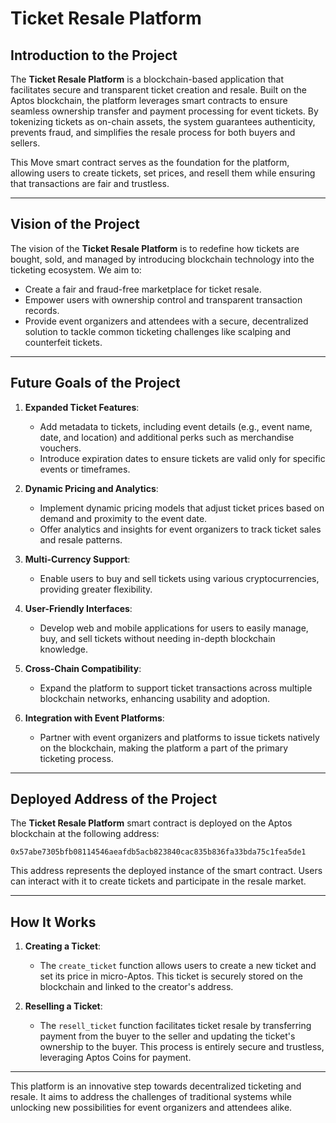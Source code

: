 # Ticket Resale Platform

## **Introduction to the Project**

The **Ticket Resale Platform** is a blockchain-based application that facilitates secure and transparent ticket creation and resale. Built on the Aptos blockchain, the platform leverages smart contracts to ensure seamless ownership transfer and payment processing for event tickets. By tokenizing tickets as on-chain assets, the system guarantees authenticity, prevents fraud, and simplifies the resale process for both buyers and sellers.

This Move smart contract serves as the foundation for the platform, allowing users to create tickets, set prices, and resell them while ensuring that transactions are fair and trustless.

---

## **Vision of the Project**

The vision of the **Ticket Resale Platform** is to redefine how tickets are bought, sold, and managed by introducing blockchain technology into the ticketing ecosystem. We aim to:
- Create a fair and fraud-free marketplace for ticket resale.
- Empower users with ownership control and transparent transaction records.
- Provide event organizers and attendees with a secure, decentralized solution to tackle common ticketing challenges like scalping and counterfeit tickets.

---

## **Future Goals of the Project**

1. **Expanded Ticket Features**:
   - Add metadata to tickets, including event details (e.g., event name, date, and location) and additional perks such as merchandise vouchers.
   - Introduce expiration dates to ensure tickets are valid only for specific events or timeframes.

2. **Dynamic Pricing and Analytics**:
   - Implement dynamic pricing models that adjust ticket prices based on demand and proximity to the event date.
   - Offer analytics and insights for event organizers to track ticket sales and resale patterns.

3. **Multi-Currency Support**:
   - Enable users to buy and sell tickets using various cryptocurrencies, providing greater flexibility.

4. **User-Friendly Interfaces**:
   - Develop web and mobile applications for users to easily manage, buy, and sell tickets without needing in-depth blockchain knowledge.

5. **Cross-Chain Compatibility**:
   - Expand the platform to support ticket transactions across multiple blockchain networks, enhancing usability and adoption.

6. **Integration with Event Platforms**:
   - Partner with event organizers and platforms to issue tickets natively on the blockchain, making the platform a part of the primary ticketing process.

---

## **Deployed Address of the Project**

The **Ticket Resale Platform** smart contract is deployed on the Aptos blockchain at the following address:

```
0x57abe7305bfb08114546aeafdb5acb823840cac835b836fa33bda75c1fea5de1
```

This address represents the deployed instance of the smart contract. Users can interact with it to create tickets and participate in the resale market.

---

## **How It Works**

1. **Creating a Ticket**:
   - The `create_ticket` function allows users to create a new ticket and set its price in micro-Aptos. This ticket is securely stored on the blockchain and linked to the creator's address.

2. **Reselling a Ticket**:
   - The `resell_ticket` function facilitates ticket resale by transferring payment from the buyer to the seller and updating the ticket's ownership to the buyer. This process is entirely secure and trustless, leveraging Aptos Coins for payment.

---

This platform is an innovative step towards decentralized ticketing and resale. It aims to address the challenges of traditional systems while unlocking new possibilities for event organizers and attendees alike.